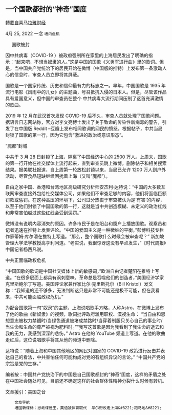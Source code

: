 
## 一个国歌都封的“神奇”国度
[轉載自喜马拉雅财经](https://himoney.press/a-magic-country-with-national-anthems/)

4月 25, 2022 一念 `墙内危机` 

&nbsp;&nbsp;&nbsp;&nbsp;
国歌被封



因中共病毒（COVID-19 ）被政府强制所在家里的上海居民发出了明确的指示：“起来吧，不想当奴隶的人。”这是中国的国歌《义勇军进行曲》里的歌词。但是，当中国共产党统治下的居民开始在微博（中国版的推特）上发布第一条激动人心的信息时，审查人员立即将其屏蔽。



国歌是一个国家传统、历史和信仰最有力的标志之一。早年，中国国歌是 1935 年流行电影《风雨中的儿女》的主题曲，号召抵抗入侵的日本人。但是，尽管该作品具有爱国意义，但中国的审查员在整个 中共病毒大流行期间压制了这首充满激情的歌曲。



2019 年 12 月在武汉首次发现 COVID-19 后不久，审查人员就处理了国歌问题。据语言日志网站称，官方对李文亮博士发出了关于致命的传染性新病毒的警告，引发了在中国版 Reddit &#8211;豆瓣上发布相同歌词的网民的愤怒。根据帖子，中共当局封锁了国歌的第一行，因为它包含“激进的政治或意识形态”。



“魔都”封城



中共于 3 月 28 日封锁了上海，隔离了中国经济中心的 2500 万人。上周末，国歌的第一行开始在社交媒体上流行起来，直到审查员跳上微博，删除帖子和相关搜索结果。据美联社报道，自上周第一轮放松封锁以来，当局已允许 1200 万人到户外活动，尽管食品短缺继续困扰着上海（又叫“魔都”）。



自由之家中国、香港和台湾地区高级研究分析师安杰利·达特说：“中国的大多数互联网审查直接外包给社交媒体公司，如果他们不审查足够的内容，他们将面临巨额罚款或惩罚。在这种高压的环境下，公司过分热衷于审查被认为是‘有害’的内容，以至于他们封锁了中国国歌的第一行，这就是当中共创造模糊、未定义的政治红线和非常害怕越过这些红线会受到惩罚。”



微博没有说明内容消失的原因。许多市民于是在阳台和窗户上播放国歌。观察员和记者迅速在推特上发表评论。“中国的爱国主义是一种微妙的平衡，”彭博科技专栏作家蒂姆·库尔潘在推特上写道。“那么，整个国歌什么时候会被审查呢？”&nbsp;新加坡管理大学法学教授高亨利问道。“老实说，我很惊讶这没有早点发生，”《时代周报》中国记者杨西凡说。



中共正面临政权危机



“中国国歌的歌词是中国社交媒体上新的敏感词，”欧洲自由记者楚阳在推特上写道。“在很多层面上都具有讽刺意味。革命总是吞噬他们的创造者，”美国经济学家克里斯鲍尔丁写道。美国评论家兼作家比尔·克里斯托尔（Bill Kristol）发文称：“我知道的还不够多，无法判断这只是非常不可能还是极不可能，但在我看来，中共可能面临政权危机。”



为配合国歌第一句“奴隶”的主题，上海说唱歌手方略，人称Astro，在微博上发布了他的歌曲《新奴隶》的视频，歌词批评政府滥用职权、漠视生命： “当自由和思想意志被权力禁锢时/当绿色通道被堵成禁路时/当穿着制服只关心自己的事业时/当生命和生命的尊严被视为肥料时。”“我写这首歌是因为我看到了我生命的逝去和我的无力，我感到深深的悲伤，”&nbsp;Astro 在他的 YouTube 频道上写道。在他的歌曲走红后，这位说唱歌手将其从他的频道中删除。



达特说：“随着上海和中国其他地区的网民对国家的 COVID-19 政策进行反击并表达自己的看法，中共害怕任何可能构成对党的有组织异议的言论。”&nbsp;“中国共产党的宗旨是党的生存。”



编者按：中国共产党统治下的中国是自己国歌都封的“神奇”国度，这样的矛盾之处在中国社会随处可见，目前还不确定这样的社会群体性精神分裂什么时候有转机。



文章援引：美国之音
                                                     
                     
                          
                           
                              
                                
                            
            
                              
                                
            
                              
                                


                              
                                

                                  
                          
                    

                
                
	
		文章导航
		墙国新课标：思政课是王，英语被体育取代  华尔街败走上海&#8221;跑马地&#8221;

